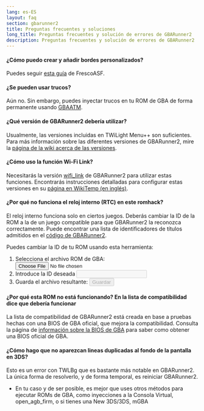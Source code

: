 ```yaml
---
lang: es-ES
layout: faq
section: gbarunner2
title: Preguntas frecuentes y soluciones
long_title: Preguntas frecuentes y solución de errores de GBARunner2
description: Preguntas frecuentes y solución de errores de GBARunner2
---
```


#### ¿Cómo puedo crear y añadir bordes personalizados?
Puedes seguir [esta guía](https://docs.google.com/document/d/1owjiW-1fHEbokrkK2ZuPFjR2-N9s1dXCCAM3ghWRtxk/edit?usp=sharing) de FrescoASF.

#### ¿Se pueden usar trucos?
Aún no. Sin embargo, puedes inyectar trucos en tu ROM de GBA de forma permanente usando [GBAATM](https://gbatemp.net/threads/gba-auto-trainer-maker-gbaatm.99334/).

#### ¿Qué versión de GBARunner2 debería utilizar?
Usualmente, las versiones incluidas en TWiLight Menu++ son suficientes. Para más información sobre las diferentes versiones de GBARunner2, mire la [página de la wiki acerca de las versiones](https://wiki.ds-homebrew.com/gbarunner2/builds).

#### ¿Cómo uso la función Wi-Fi Link?
Necesitarás la versión [wifi_link](https://github.com/Gericom/GBARunner2/tree/wifi_link) de GBARunner2 para utilizar estas funciones. Encontrarás instrucciones detalladas para configurar estas versiones en su [página en WikiTemp (en inglés)](https://wiki.gbatemp.net/wiki/GBARunner2/Link).

#### ¿Por qué no funciona el reloj interno (RTC) en este romhack?
El reloj interno funciona solo en ciertos juegos. Deberás cambiar la ID de la ROM a la de un juego compatible para que GBARunner2 la reconozca correctamente. Puede encontrar una lista de identificadores de títulos admitidos en el [código de GBARunner2](https://github.com/Gericom/GBARunner2/blob/master/arm9/source/emu/romGpio.vram.cpp#L14-L61).

Puedes cambiar la ID de tu ROM usando esta herramienta:
1. <label for="file-input" class="form-label">Selecciona el archivo ROM de GBA:</label> <input id="file-input" class="form-control mb-2" type="file" onchange="loadRom(this.files[0])" />
1. <label for="file-input" class="form-label">Introduce la ID deseada</label> <input id="tid-input" class="form-control mb-2" type="text" maxlength="4" onchange="updateTid(this.value)" disabled />
1. <label for="file-input" class="form-label">Guarda el archivo resultante:</label> <input id="save" class="btn btn-secondary" type="button" value="Guardar" onclick="save()" disabled />

<script src="/assets/js/change-gba-tid.js"></script>

#### ¿Por qué esta ROM no está funcionando? En la lista de compatibilidad dice que debería funcionar
La lista de compatibilidad de GBARunner2 está creada en base a pruebas hechas con una BIOS de GBA oficial, que mejora la compatibilidad. Consulta la página de [información sobre la BIOS de GBA](https://wiki.ds-homebrew.com/gbarunner2/bios) para saber como obtener una BIOS oficial de GBA.

#### ¿Cómo hago que no aparezcan lineas duplicadas al fondo de la pantalla en 3DS?
Esto es un error con TWLBg que es bastante más notable en GBARunner2. La única forma de resolverlo, y de forma temporal, es reiniciar GBARunner2.
- En tu caso y de ser posible, es mejor que uses otros métodos para ejecutar ROMs de GBA, como inyecciones a la Consola Virtual, open_agb_firm, o si tienes una New 3DS/3DS, mGBA
